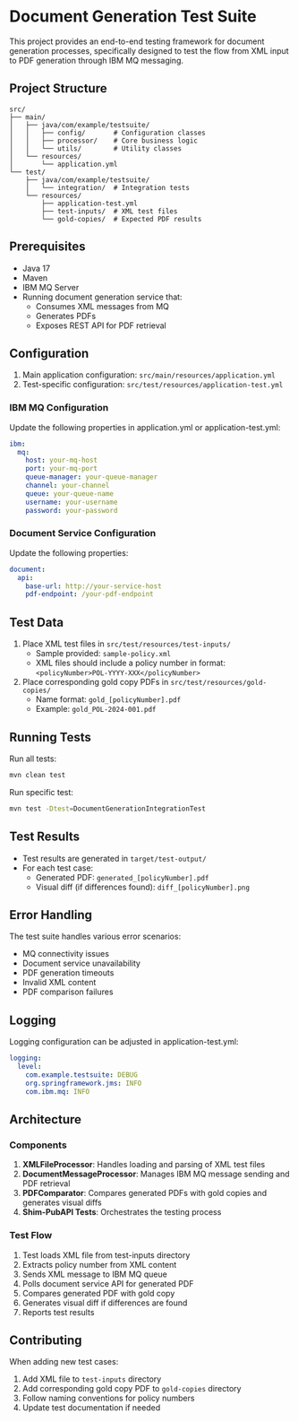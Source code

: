 # Document Generation Test Suite

This project provides an end-to-end testing framework for document generation processes, specifically designed to test the flow from XML input to PDF generation through IBM MQ messaging.

## Project Structure

```
src/
├── main/
│   ├── java/com/example/testsuite/
│   │   ├── config/       # Configuration classes
│   │   ├── processor/    # Core business logic
│   │   └── utils/        # Utility classes
│   └── resources/
│       └── application.yml
└── test/
    ├── java/com/example/testsuite/
    │   └── integration/  # Integration tests
    └── resources/
        ├── application-test.yml
        ├── test-inputs/  # XML test files
        └── gold-copies/  # Expected PDF results
```

## Prerequisites

- Java 17
- Maven
- IBM MQ Server
- Running document generation service that:
  - Consumes XML messages from MQ
  - Generates PDFs
  - Exposes REST API for PDF retrieval

## Configuration

1. Main application configuration: `src/main/resources/application.yml`
2. Test-specific configuration: `src/test/resources/application-test.yml`

### IBM MQ Configuration

Update the following properties in application.yml or application-test.yml:

```yaml
ibm:
  mq:
    host: your-mq-host
    port: your-mq-port
    queue-manager: your-queue-manager
    channel: your-channel
    queue: your-queue-name
    username: your-username
    password: your-password
```

### Document Service Configuration

Update the following properties:

```yaml
document:
  api:
    base-url: http://your-service-host
    pdf-endpoint: /your-pdf-endpoint
```

## Test Data

1. Place XML test files in `src/test/resources/test-inputs/`
   - Sample provided: `sample-policy.xml`
   - XML files should include a policy number in format: `<policyNumber>POL-YYYY-XXX</policyNumber>`
2. Place corresponding gold copy PDFs in `src/test/resources/gold-copies/`
   - Name format: `gold_[policyNumber].pdf`
   - Example: `gold_POL-2024-001.pdf`

## Running Tests

Run all tests:
```bash
mvn clean test
```

Run specific test:
```bash
mvn test -Dtest=DocumentGenerationIntegrationTest
```

## Test Results

- Test results are generated in `target/test-output/`
- For each test case:
  - Generated PDF: `generated_[policyNumber].pdf`
  - Visual diff (if differences found): `diff_[policyNumber].png`

## Error Handling

The test suite handles various error scenarios:
- MQ connectivity issues
- Document service unavailability
- PDF generation timeouts
- Invalid XML content
- PDF comparison failures

## Logging

Logging configuration can be adjusted in application-test.yml:

```yaml
logging:
  level:
    com.example.testsuite: DEBUG
    org.springframework.jms: INFO
    com.ibm.mq: INFO
```

## Architecture

### Components

1. **XMLFileProcessor**: Handles loading and parsing of XML test files
2. **DocumentMessageProcessor**: Manages IBM MQ message sending and PDF retrieval
3. **PDFComparator**: Compares generated PDFs with gold copies and generates visual diffs
4. **Shim-PubAPI Tests**: Orchestrates the testing process

### Test Flow

1. Test loads XML file from test-inputs directory
2. Extracts policy number from XML content
3. Sends XML message to IBM MQ queue
4. Polls document service API for generated PDF
5. Compares generated PDF with gold copy
6. Generates visual diff if differences are found
7. Reports test results

## Contributing

When adding new test cases:
1. Add XML file to `test-inputs` directory
2. Add corresponding gold copy PDF to `gold-copies` directory
3. Follow naming conventions for policy numbers
4. Update test documentation if needed